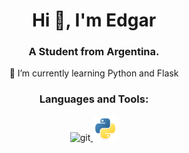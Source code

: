<h1 align="center">Hi 👋, I'm Edgar</h1>
<h3 align="center">A Student from Argentina.</h3>

<p align="center">🌱 I’m currently learning Python and Flask</p>


<h3 align="center">Languages and Tools:</h3>
<p align="center"><img src="https://www.vectorlogo.zone/logos/git-scm/git-scm-icon.svg" alt="git" width="40" height="40"/></a><a href="https://www.python.org" target="_blank" rel="noreferrer"> <img src="https://raw.githubusercontent.com/devicons/devicon/master/icons/python/python-original.svg" alt="python" width="40" height="40"/> </a> </p>
